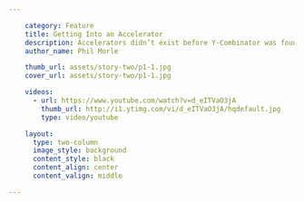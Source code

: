 ```yaml
---

    category: Feature
    title: Getting Into an Accelerator
    description: Accelerators didn’t exist before Y-Combinator was founded in Silicon Valley in 2005 but now they are in most cities.
    author_name: Phil Morle

    thumb_url: assets/story-two/p1-1.jpg
    cover_url: assets/story-two/p1-1.jpg

    videos:
      - url: https://www.youtube.com/watch?v=d_eITVaO3jA
        thumb_url: http://i1.ytimg.com/vi/d_eITVaO3jA/hqdefault.jpg
        type: video/youtube

    layout:
      type: two-column
      image_style: background
      content_style: black
      content_align: center
      content_valign: middle

---
```

